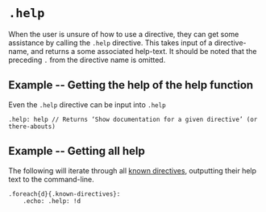 # `.help`

When the user is unsure of how to use a directive, they can get some assistance by calling the `.help` directive.
This takes input of a directive-name, and returns a some associated help-text.
It should be noted that the preceding `.` from the directive name is omitted.

## Example -- Getting the help of the help function

Even the `.help` directive can be input into `.help`

```emblem
.help: help // Returns ‘Show documentation for a given directive’ (or there-abouts)
```

## Example -- Getting all help

The following will iterate through all [known directives][known-directives], outputting their help text to the command-line.

```emblem
.foreach{d}{.known-directives}:
	.echo: .help: !d
```

[known-directives]: known-directives.md
